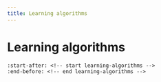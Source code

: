 ```yaml
---
title: Learning algorithms
---
```


# Learning algorithms
```{include} ../../README.md
:start-after: <!-- start learning-algorithms -->
:end-before: <!-- end learning-algorithms -->
```
